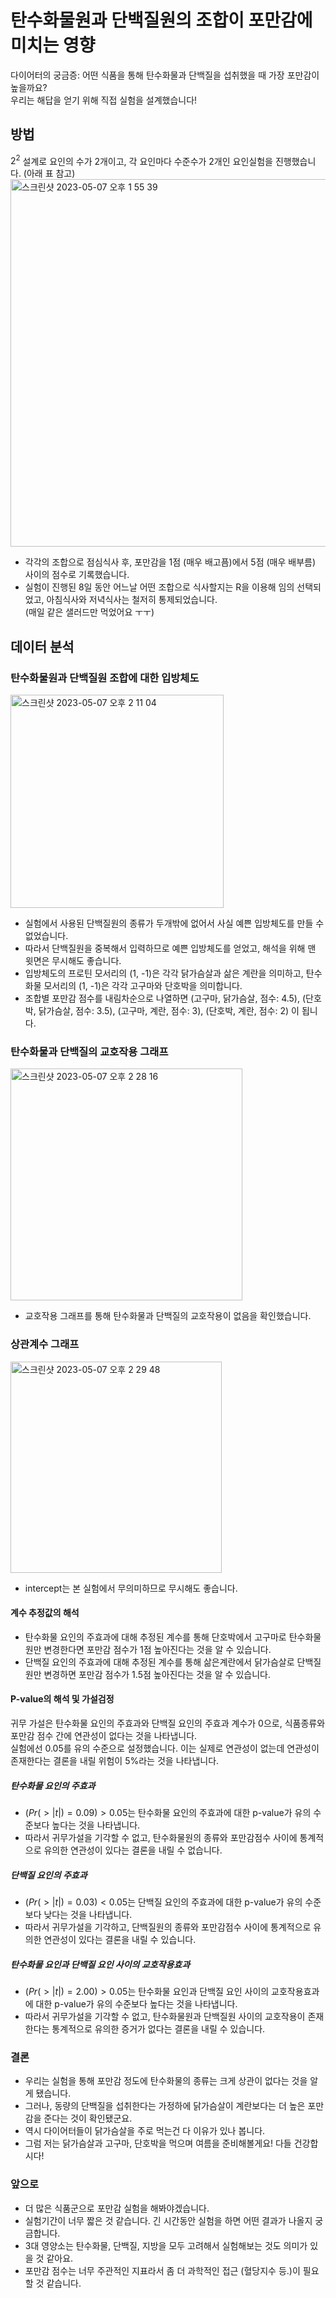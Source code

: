# 탄수화물원과 단백질원의 조합이 포만감에 미치는 영향
다이어터의 궁금증: 어떤 식품을 통해 탄수화물과 단백질을 섭취했을 때 가장 포만감이 높을까요? <br>
우리는 해답을 얻기 위해 직접 실험을 설계했습니다! 
## 방법
$2^{2}$ 설계로 요인의 수가 2개이고, 각 요인마다 수준수가 2개인 요인실험을 진행했습니다. (아래 표 참고)
<img width="588" alt="스크린샷 2023-05-07 오후 1 55 39" src="https://user-images.githubusercontent.com/90596549/236658455-4348d37b-f454-4a07-b067-08df6f70119a.png"> <br>
- 각각의 조합으로 점심식사 후, 포만감을 1점 (매우 배고픔)에서 5점 (매우 배부름) 사이의 점수로 기록했습니다. <br>
- 실험이 진행된 8일 동안 어느날 어떤 조합으로 식사할지는 R을 이용해 임의 선택되었고, 아침식사와 저녁식사는 철저히 통제되었습니다.<br> 
(매일 같은 샐러드만 먹었어요 ㅜㅜ) <br>
## 데이터 분석 
### 탄수화물원과 단백질원 조합에 대한 입방체도 
<img width="341" alt="스크린샷 2023-05-07 오후 2 11 04" src="https://user-images.githubusercontent.com/90596549/236658956-39a79198-445e-43d0-a5cf-bd75b05b1079.png">

- 실험에서 사용된 단백질원의 종류가 두개밖에 없어서 사실 예쁜 입방체도를 만들 수 없었습니다. <br> 
- 따라서 단백질원을 중복해서 입력하므로 예쁜 입방체도를 얻었고, 해석을 위해 맨 윗면은 무시해도 좋습니다. <br>
- 입방체도의 프로틴 모서리의 (1, -1)은 각각 닭가슴살과 삶은 계란을 의미하고, 탄수화물 모서리의 (1, -1)은 각각 고구마와 단호박을 의미합니다. <br>
- 조합별 포만감 점수를 내림차순으로 나열하면 (고구마, 닭가슴살, 점수: 4.5), (단호박, 닭가슴살, 점수: 3.5), (고구마, 계란, 점수: 3), (단호박, 계란, 점수: 2) 이 됩니다. <br>

### 탄수화물과 단백질의 교호작용 그래프 
<img width="371" alt="스크린샷 2023-05-07 오후 2 28 16" src="https://user-images.githubusercontent.com/90596549/236659510-d359fdfa-64fe-49e1-b1c6-999c762f78c8.png">

- 교호작용 그래프를 통해 탄수화물과 단백질의 교호작용이 없음을 확인했습니다. 

### 상관계수 그래프
<img width="338" alt="스크린샷 2023-05-07 오후 2 29 48" src="https://user-images.githubusercontent.com/90596549/236659552-8b00923b-f949-4c1f-9155-bb97fa25fc56.png">

- intercept는 본 실험에서 무의미하므로 무시해도 좋습니다. <br>

#### 계수 추정값의 해석
- 탄수화물 요인의 주효과에 대해 추정된 계수를 통해 단호박에서 고구마로 탄수화물원만 변경한다면 포만감 점수가 1점 높아진다는 것을 알 수 있습니다. <br>
- 단백질 요인의 주효과에 대해 추정된 계수를 통해 삶은계란에서 닭가슴살로 단백질원만 변경하면 포만감 점수가 1.5점 높아진다는 것을 알 수 있습니다. <br>

#### P-value의 해석 및 가설검정
귀무 가설은 탄수화물 요인의 주효과와 단백질 요인의 주효과 계수가 0으로, 식품종류와 포만감 점수 간에 연관성이 없다는 것을 나타냅니다. <br> 
실험에선 0.05를 유의 수준으로 설정했습니다. 이는 실제로 연관성이 없는데 연관성이 존재한다는 결론을 내릴 위험이 5%라는 것을 나타냅니다. <br>
##### 탄수화물 요인의 주효과
- $(Pr(>|t|)=0.09) > 0.05$는 탄수화물 요인의 주효과에 대한 p-value가 유의 수준보다 높다는 것을 나타냅니다. <br>
- 따라서 귀무가설을 기각할 수 없고, 탄수화물원의 종류와 포만감점수 사이에 통계적으로 유의한 연관성이 있다는 결론을 내릴 수 없습니다.<br>
##### 단백질 요인의 주효과
- $(Pr(>|t|)=0.03) < 0.05$는 단백질 요인의 주효과에 대한 p-value가 유의 수준보다 낮다는 것을 나타냅니다. <br>
- 따라서 귀무가설을 기각하고, 단백질원의 종류와 포만감점수 사이에 통계적으로 유의한 연관성이 있다는 결론을 내릴 수 있습니다.<br>
##### 탄수화물 요인과 단백질 요인 사이의 교호작용효과
- $(Pr(>|t|)=2.00) > 0.05$는 탄수화물 요인과 단백질 요인 사이의 교호작용효과에 대한 p-value가 유의 수준보다 높다는 것을 나타냅니다. <br>
- 따라서 귀무가설을 기각할 수 없고, 탄수화물원과 단백질원 사이의 교호작용이 존재한다는 통계적으로 유의한 증거가 없다는 결론을 내릴 수 있습니다.<br>

### 결론
- 우리는 실험을 통해 포만감 정도에 탄수화물의 종류는 크게 상관이 없다는 것을 알게 됐습니다. <br>
- 그러나, 동량의 단백질을 섭취한다는 가정하에 닭가슴살이 계란보다는 더 높은 포만감을 준다는 것이 확인됐군요. <br>
- 역시 다이어터들이 닭가슴살을 주로 먹는건 다 이유가 있나 봅니다. 
- 그럼 저는 닭가슴살과 고구마, 단호박을 먹으며 여름을 준비해볼게요! 다들 건강합시다!

### 앞으로
- 더 많은 식품군으로 포만감 실험을 해봐야겠습니다. 
- 실험기간이 너무 짧은 것 같습니다. 긴 시간동안 실험을 하면 어떤 결과가 나올지 궁금합니다. 
- 3대 영양소는 탄수화물, 단백질, 지방을 모두 고려해서 실험해보는 것도 의미가 있을 것 같아요. 
- 포만감 점수는 너무 주관적인 지표라서 좀 더 과학적인 접근 (혈당지수 등.)이 필요할 것 같습니다. 
